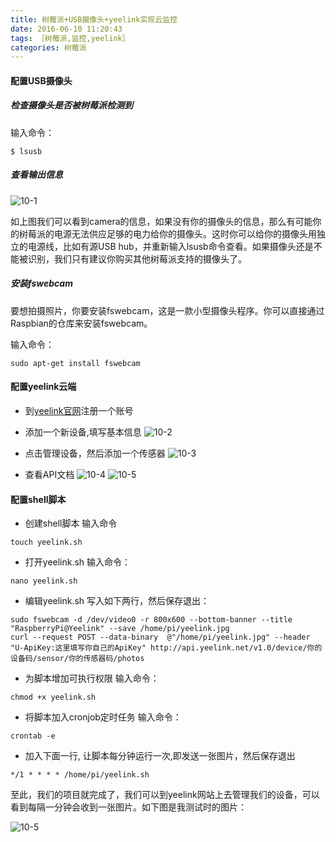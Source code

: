```yaml
---
title: 树莓派+USB摄像头+yeelink实现云监控
date: 2016-06-10 11:20:43
tags: ［树莓派,监控,yeelink］
categories: 树莓派
---
```


#### 配置USB摄像头

##### 检查摄像头是否被树莓派检测到

输入命令：
 
```
$ lsusb 
```

<!--more-->

##### 查看输出信息

 ![10-1](http://ohe7ixo05.bkt.clouddn.com/2016/6/10-1.jpg)

如上图我们可以看到camera的信息，如果没有你的摄像头的信息，那么有可能你的树莓派的电源无法供应足够的电力给你的摄像头。这时你可以给你的摄像头用独立的电源线，比如有源USB hub，并重新输入lsusb命令查看。如果摄像头还是不能被识别，我们只有建议你购买其他树莓派支持的摄像头了。


##### 安装fswebcam

要想拍摄照片，你要安装fswebcam，这是一款小型摄像头程序。你可以直接通过Raspbian的仓库来安装fswebcam。

 输入命令：
 
```
sudo apt-get install fswebcam
```


#### 配置yeelink云端


 - 到[yeelink官网](http://www.yeelink.net/)注册一个账号
 
 - 添加一个新设备,填写基本信息
![10-2](http://ohe7ixo05.bkt.clouddn.com/2016/6/10-2.jpg)

 - 点击管理设备，然后添加一个传感器
![10-3](http://ohe7ixo05.bkt.clouddn.com/2016/6/10-3.jpg)

 - 查看API文档 
![10-4](http://ohe7ixo05.bkt.clouddn.com/2016/6/10-4.jpg)
![10-5](http://ohe7ixo05.bkt.clouddn.com/2016/6/10-6.jpg)


#### 配置shell脚本

 - 创建shell脚本
输入命令
```
touch yeelink.sh
```

 - 打开yeelink.sh
输入命令：
```
nano yeelink.sh
```
 - 编辑yeelink.sh
 写入如下两行，然后保存退出：

```
sudo fswebcam -d /dev/video0 -r 800x600 --bottom-banner --title "RaspberryPi@Yeelink" --save /home/pi/yeelink.jpg
curl --request POST --data-binary  @"/home/pi/yeelink.jpg" --header "U-ApiKey:这里填写你自己的ApiKey" http://api.yeelink.net/v1.0/device/你的设备码/sensor/你的传感器码/photos
```
- 为脚本增加可执行权限
输入命令：

```
chmod +x yeelink.sh
```
- 将脚本加入cronjob定时任务
输入命令：

```
crontab -e
```

- 加入下面一行, 让脚本每分钟运行一次,即发送一张图片，然后保存退出

```
*/1 * * * * /home/pi/yeelink.sh
```

至此，我们的项目就完成了，我们可以到yeelink网站上去管理我们的设备，可以看到每隔一分钟会收到一张图片。如下图是我测试时的图片：

![10-5](http://ohe7ixo05.bkt.clouddn.com/2016/6/10-5.jpg)